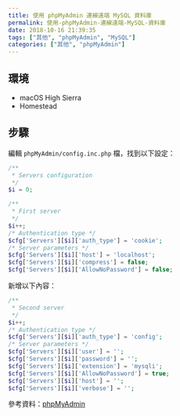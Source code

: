 ```yaml
---
title: 使用 phpMyAdmin 連線遠端 MySQL 資料庫
permalink: 使用-phpMyAdmin-連線遠端-MySQL-資料庫
date: 2018-10-16 21:39:35
tags: ["其他", "phpMyAdmin", "MySQL"]
categories: ["其他", "phpMyAdmin"]
---
```


## 環境
- macOS High Sierra
- Homestead

## 步驟
編輯 `phpMyAdmin/config.inc.php` 檔，找到以下設定：
```PHP
/**
 * Servers configuration
 */
$i = 0;

/**
 * First server
 */
$i++;
/* Authentication type */
$cfg['Servers'][$i]['auth_type'] = 'cookie';
/* Server parameters */
$cfg['Servers'][$i]['host'] = 'localhost';
$cfg['Servers'][$i]['compress'] = false;
$cfg['Servers'][$i]['AllowNoPassword'] = false;
```
新增以下內容：
```PHP
/**
 * Second server
 */
$i++;
/* Authentication type */
$cfg['Servers'][$i]['auth_type'] = 'config';
/* Server parameters */
$cfg['Servers'][$i]['user'] = '';
$cfg['Servers'][$i]['password'] = '';
$cfg['Servers'][$i]['extension'] = 'mysqli';
$cfg['Servers'][$i]['AllowNoPassword'] = true;
$cfg['Servers'][$i]['host'] = '';
$cfg['Servers'][$i]['verbose'] = '';
```

參考資料：[phpMyAdmin](https://docs.phpmyadmin.net/zh_CN/latest/config.html)